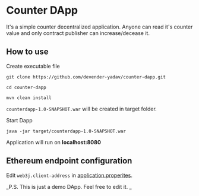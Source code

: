 # Counter DApp

It's a simple counter decentralized application. Anyone can read it's counter value and only contract publisher can increase/decease it. 

## How to use

Create executable file

    git clone https://github.com/devender-yadav/counter-dapp.git
    
    cd counter-dapp
    
    mvn clean install
    
`counterdapp-1.0-SNAPSHOT.war` will be created in target folder.

Start Dapp
    
    java -jar target/counterdapp-1.0-SNAPSHOT.war
    
  
 Application will run on **localhost:8080**
 
 
## Ethereum endpoint configuration

Edit `web3j.client-address` in  [application.properites](https://github.com/devender-yadav/counter-dapp/blob/master/src/main/resources/application.properties). 


_P.S. This is just a demo DApp. Feel free to edit it. _
